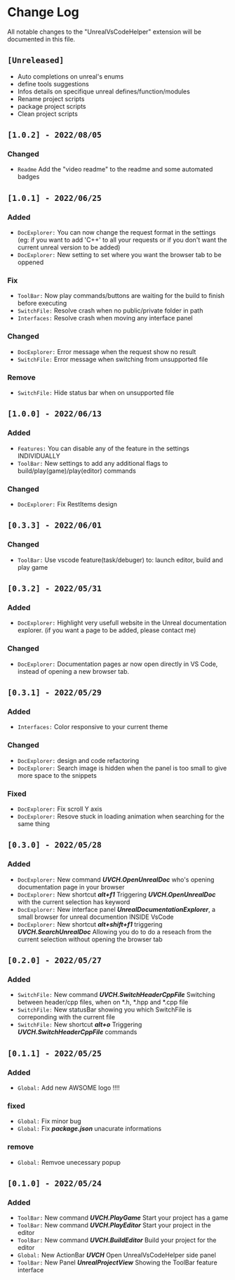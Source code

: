 # Change Log

All notable changes to the "UnrealVsCodeHelper" extension will be documented in this file.

## `[Unreleased]`
- Auto completions on unreal's enums
- define tools suggestions
- Infos details on specifique unreal defines/function/modules
- Rename project scripts
- package project scripts
- Clean project scripts

## `[1.0.2] - 2022/08/05`

### Changed
- `Readme` Add the "video readme" to the readme and some automated badges

## `[1.0.1] - 2022/06/25`
### Added
- `DocExplorer:` You can now change the request format in the settings (eg: if you want to add 'C++' to all your requests or if you don't want the current unreal version to be added)
- `DocExplorer:` New setting to set where you want the browser tab to be oppened

### Fix
- `ToolBar:` Now play commands/buttons are waiting for the build to finish before executing
- `SwitchFile:` Resolve crash when no public/private folder in path
- `Interfaces:` Resolve crash when moving any interface panel

### Changed
- `DocExplorer:` Error message when the request show no result
- `SwitchFile:` Error message when switching from unsupported file

### Remove
- `SwitchFile:` Hide status bar when on unsupported file

## `[1.0.0] - 2022/06/13`
### Added
- `Features:` You can disable any of the feature in the settings INDIVIDUALLY
- `ToolBar:` New settings to add any additional flags to build/play(game)/play(editor) commands

### Changed
- `DocExplorer:` Fix RestItems design

## `[0.3.3] - 2022/06/01`
### Changed
- `ToolBar:` Use vscode feature(task/debuger) to: launch editor, build and play game

## `[0.3.2] - 2022/05/31`
### Added
- `DocExplorer:` Highlight very usefull website in the Unreal documentation explorer. (if you want a page to be added, please contact me)

### Changed
- `DocExplorer:` Documentation pages ar now open directly in VS Code, instead of opening a new browser tab.


## `[0.3.1] - 2022/05/29`
### Added
- `Interfaces:` Color responsive to your current theme

### Changed
- `DocExplorer:` design and code refactoring
- `DocExplorer:` Search image is hidden when the panel is too small to give more space to the snippets

### Fixed
- `DocExplorer:` Fix scroll Y axis
- `DocExplorer:` Resove stuck in loading animation when searching for the same thing

## `[0.3.0] - 2022/05/28`
### Added
- `DocExplorer:` New command ***UVCH.OpenUnrealDoc*** who's opening documentation page in your browser
- `DocExplorer:` New shortcut ***alt+f1*** Triggering ***UVCH.OpenUnrealDoc*** with the current selection has keyword
- `DocExplorer:` New interface panel ***UnrealDocumentationExplorer***, a small browser for unreal documention INSIDE VsCode
- `DocExplorer:` New shortcut ***alt+shift+f1*** triggering ***UVCH.SearchUnrealDoc*** Allowing you do to do a reseach from the current selection without opening the browser tab

## `[0.2.0] - 2022/05/27`
### Added
- `SwitchFile:` New command ***UVCH.SwitchHeaderCppFile*** Switching between header/cpp files, when on *.h, *.hpp and *.cpp file
- `SwitchFile:` New statusBar showing you which SwitchFile is correponding with the current file
- `SwitchFile:` New shortcut ***alt+o*** Triggering ***UVCH.SwitchHeaderCppFile*** commands

## `[0.1.1] - 2022/05/25`
### Added
- `Global:` Add new AWSOME logo !!!!

### fixed
- `Global:` Fix minor bug
- `Global:` Fix ***package.json*** unacurate informations

### remove
- `Global:` Remvoe unecessary popup

## `[0.1.0] - 2022/05/24`
### Added
- `ToolBar:` New command ***UVCH.PlayGame*** Start your project has a game
- `ToolBar:` New command ***UVCH.PlayEditor*** Start your project in the editor
- `ToolBar:` New command ***UVCH.BuildEditor*** Build your project for the editor
- `Global:` New ActionBar ***UVCH*** Open UnrealVsCodeHelper side panel
- `ToolBar:` New Panel ***UnrealProjectView*** Showing the ToolBar feature interface
